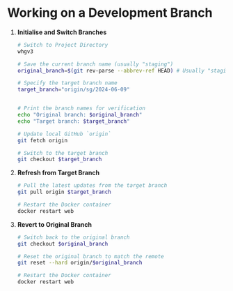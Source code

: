 # Working on a Development Branch

1. **Initialise and Switch Branches**  

    ```sh
    # Switch to Project Directory
    whgv3

    # Save the current branch name (usually "staging")
    original_branch=$(git rev-parse --abbrev-ref HEAD) # Usually "staging"

    # Specify the target branch name
    target_branch="origin/sg/2024-06-09"

    
    # Print the branch names for verification
    echo "Original branch: $original_branch"
    echo "Target branch: $target_branch"
    
    # Update local GitHub `origin`
    git fetch origin
    
    # Switch to the target branch
    git checkout $target_branch
    ```
    
2. **Refresh from Target Branch**

    ```sh
    # Pull the latest updates from the target branch
    git pull origin $target_branch
    
    # Restart the Docker container
    docker restart web
    ```
    
3. **Revert to Original Branch**

    ```sh
    # Switch back to the original branch
    git checkout $original_branch
    
    # Reset the original branch to match the remote
    git reset --hard origin/$original_branch
    
    # Restart the Docker container
    docker restart web
    ```
    
